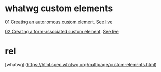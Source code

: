 # whatwg custom elements

[01 Creating an autonomous custom element](01).
[See live](https://thegicode.github.io/vanilaJS-lab/web-components/whatwg/01)

[02 Creating a form-associated custom element](02).
[See live](https://thegicode.github.io/vanilaJS-lab/web-components/whatwg/02)

# rel

[whatwg] (https://html.spec.whatwg.org/multipage/custom-elements.html)
